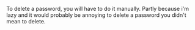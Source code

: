 To delete a password, you will have to do it manually. Partly because i'm lazy and it would probably be annoying to delete a password you didn't mean to delete.

